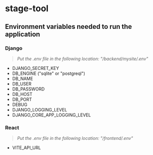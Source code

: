 
# stage-tool

## Environment variables needed to run the application

### Django

> *Put the .env file in the following location: "/backend/mysite/.env"*

 - DJANGO_SECRET_KEY
 - DB_ENGINE ("sqlite" or "postgreql")
 - DB_NAME
 - DB_USER
 - DB_PASSWORD
 - DB_HOST
 - DB_PORT
 - DEBUG
 - DJANGO_LOGGING_LEVEL
 - DJANGO_CORE_APP_LOGGING_LEVEL

### React

> *Put the .env file in the following location: "/frontend/.env"*

 - VITE_API_URL
